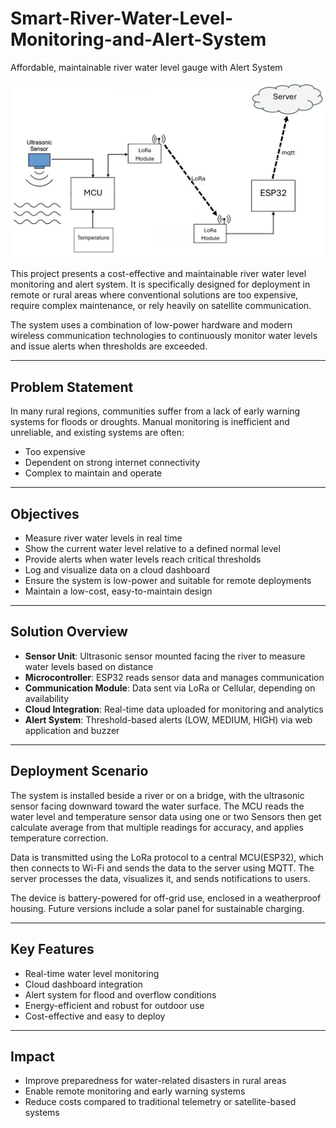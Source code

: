 # Smart-River-Water-Level-Monitoring-and-Alert-System
Affordable, maintainable river water level gauge with Alert System


![System Architecture](assets/system-higiLevel_architecture.png)

This project presents a cost-effective and maintainable river water level monitoring and alert system. It is specifically designed for deployment in remote or rural areas where conventional solutions are too expensive, require complex maintenance, or rely heavily on satellite communication.

The system uses a combination of low-power hardware and modern wireless communication technologies to continuously monitor water levels and issue alerts when thresholds are exceeded.

---

## Problem Statement

In many rural regions, communities suffer from a lack of early warning systems for floods or droughts. Manual monitoring is inefficient and unreliable, and existing systems are often:

- Too expensive
- Dependent on strong internet connectivity
- Complex to maintain and operate

---

## Objectives

- Measure river water levels in real time  
- Show the current water level relative to a defined normal level  
- Provide alerts when water levels reach critical thresholds  
- Log and visualize data on a cloud dashboard  
- Ensure the system is low-power and suitable for remote deployments  
- Maintain a low-cost, easy-to-maintain design  

---

## Solution Overview


- **Sensor Unit**: Ultrasonic sensor mounted facing the river to measure water levels based on distance  
- **Microcontroller**: ESP32 reads sensor data and manages communication  
- **Communication Module**: Data sent via LoRa or Cellular, depending on availability  
- **Cloud Integration**: Real-time data uploaded for monitoring and analytics  
- **Alert System**: Threshold-based alerts (LOW, MEDIUM, HIGH) via web application and buzzer  

---

## Deployment Scenario

The system is installed beside a river or on a bridge, with the ultrasonic sensor facing downward toward the water surface. The MCU reads the water level and temperature sensor data using one or two Sensors then get calculate average from that  multiple readings for accuracy, and applies temperature correction.

Data is transmitted using the LoRa protocol to a central MCU(ESP32), which then connects to Wi-Fi and sends the data to the server using MQTT. The server processes the data, visualizes it, and sends notifications to users.

The device is battery-powered for off-grid use, enclosed in a weatherproof housing. Future versions include a solar panel for sustainable charging.

---

## Key Features

- Real-time water level monitoring  
- Cloud dashboard integration  
- Alert system for flood and overflow conditions  
- Energy-efficient and robust for outdoor use  
- Cost-effective and easy to deploy  

---

## Impact


- Improve preparedness for water-related disasters in rural areas  
- Enable remote monitoring and early warning systems  
- Reduce costs compared to traditional telemetry or satellite-based systems  

